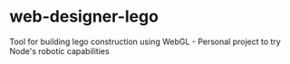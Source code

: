 # web-designer-lego
Tool for building lego construction using WebGL - Personal project to try Node's robotic capabilities 
